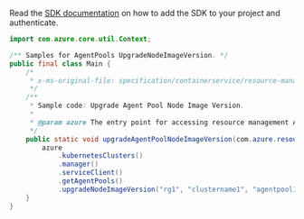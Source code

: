 Read the [SDK documentation](https://github.com/Azure/azure-sdk-for-java/blob/azure-resourcemanager_2.10.0/sdk/resourcemanager/azure-resourcemanager/README.md) on how to add the SDK to your project and authenticate.

```java
import com.azure.core.util.Context;

/** Samples for AgentPools UpgradeNodeImageVersion. */
public final class Main {
    /*
     * x-ms-original-file: specification/containerservice/resource-manager/Microsoft.ContainerService/stable/2021-09-01/examples/AgentPoolsUpgradeNodeImageVersion.json
     */
    /**
     * Sample code: Upgrade Agent Pool Node Image Version.
     *
     * @param azure The entry point for accessing resource management APIs in Azure.
     */
    public static void upgradeAgentPoolNodeImageVersion(com.azure.resourcemanager.AzureResourceManager azure) {
        azure
            .kubernetesClusters()
            .manager()
            .serviceClient()
            .getAgentPools()
            .upgradeNodeImageVersion("rg1", "clustername1", "agentpool1", Context.NONE);
    }
}
```
